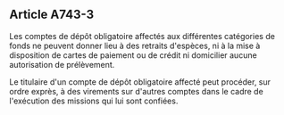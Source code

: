 Article A743-3
----
Les comptes de dépôt obligatoire affectés aux différentes catégories de fonds ne
peuvent donner lieu à des retraits d'espèces, ni à la mise à disposition de
cartes de paiement ou de crédit ni domicilier aucune autorisation de
prélèvement.

Le titulaire d'un compte de dépôt obligatoire affecté peut procéder, sur ordre
exprès, à des virements sur d'autres comptes dans le cadre de l'exécution des
missions qui lui sont confiées.

